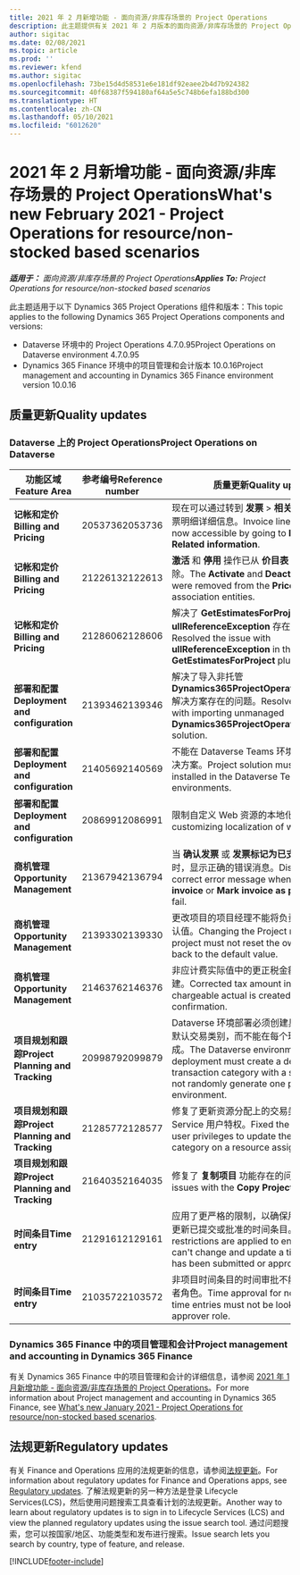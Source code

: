```yaml
---
title: 2021 年 2 月新增功能 - 面向资源/非库存场景的 Project Operations
description: 此主题提供有关 2021 年 2 月版本的面向资源/非库存场景的 Project Operations 中推出的质量更新的信息。
author: sigitac
ms.date: 02/08/2021
ms.topic: article
ms.prod: ''
ms.reviewer: kfend
ms.author: sigitac
ms.openlocfilehash: 73be15d4d58531e6e181df92eaee2b4d7b924382
ms.sourcegitcommit: 40f68387f594180af64a5e5c748b6efa188bd300
ms.translationtype: HT
ms.contentlocale: zh-CN
ms.lasthandoff: 05/10/2021
ms.locfileid: "6012620"
---
```

# <a name="whats-new-february-2021---project-operations-for-resourcenon-stocked-based-scenarios"></a><span data-ttu-id="677f5-103">2021 年 2 月新增功能 - 面向资源/非库存场景的 Project Operations</span><span class="sxs-lookup"><span data-stu-id="677f5-103">What's new February 2021 - Project Operations for resource/non-stocked based scenarios</span></span>

<span data-ttu-id="677f5-104">_**适用于：** 面向资源/非库存场景的 Project Operations_</span><span class="sxs-lookup"><span data-stu-id="677f5-104">_**Applies To:** Project Operations for resource/non-stocked based scenarios_</span></span>

<span data-ttu-id="677f5-105">此主题适用于以下 Dynamics 365 Project Operations 组件和版本：</span><span class="sxs-lookup"><span data-stu-id="677f5-105">This topic applies to the following Dynamics 365 Project Operations components and versions:</span></span>

- <span data-ttu-id="677f5-106">Dataverse 环境中的 Project Operations 4.7.0.95</span><span class="sxs-lookup"><span data-stu-id="677f5-106">Project Operations on Dataverse environment 4.7.0.95</span></span>
- <span data-ttu-id="677f5-107">Dynamics 365 Finance 环境中的项目管理和会计版本 10.0.16</span><span class="sxs-lookup"><span data-stu-id="677f5-107">Project management and accounting in Dynamics 365 Finance environment version 10.0.16</span></span> 

## <a name="quality-updates"></a><span data-ttu-id="677f5-108">质量更新</span><span class="sxs-lookup"><span data-stu-id="677f5-108">Quality updates</span></span>

### <a name="project-operations-on-dataverse"></a><span data-ttu-id="677f5-109">Dataverse 上的 Project Operations</span><span class="sxs-lookup"><span data-stu-id="677f5-109">Project Operations on Dataverse</span></span>

| <span data-ttu-id="677f5-110">**功能区域**</span><span class="sxs-lookup"><span data-stu-id="677f5-110">**Feature Area**</span></span> | <span data-ttu-id="677f5-111">**参考编号**</span><span class="sxs-lookup"><span data-stu-id="677f5-111">**Reference number**</span></span> | <span data-ttu-id="677f5-112">**质量更新**</span><span class="sxs-lookup"><span data-stu-id="677f5-112">**Quality update**</span></span> |
| --- | --- | --- |
| <span data-ttu-id="677f5-113">**记帐和定价**</span><span class="sxs-lookup"><span data-stu-id="677f5-113">**Billing and Pricing**</span></span> | <span data-ttu-id="677f5-114">2053736</span><span class="sxs-lookup"><span data-stu-id="677f5-114">2053736</span></span> | <span data-ttu-id="677f5-115">现在可以通过转到 **发票** > **相关信息** 来访问发票明细详细信息。</span><span class="sxs-lookup"><span data-stu-id="677f5-115">Invoice line details are now accessible by going to **Invoice** > **Related information**.</span></span> |
| <span data-ttu-id="677f5-116">**记帐和定价**</span><span class="sxs-lookup"><span data-stu-id="677f5-116">**Billing and Pricing**</span></span> | <span data-ttu-id="677f5-117">2122613</span><span class="sxs-lookup"><span data-stu-id="677f5-117">2122613</span></span> | <span data-ttu-id="677f5-118">**激活** 和 **停用** 操作已从 **价目表** 关联实体中删除。</span><span class="sxs-lookup"><span data-stu-id="677f5-118">The **Activate** and **Deactivate** actions were removed from the **Price List** association entities.</span></span> |
| <span data-ttu-id="677f5-119">**记帐和定价**</span><span class="sxs-lookup"><span data-stu-id="677f5-119">**Billing and Pricing**</span></span> | <span data-ttu-id="677f5-120">2128606</span><span class="sxs-lookup"><span data-stu-id="677f5-120">2128606</span></span> | <span data-ttu-id="677f5-121">解决了 **GetEstimatesForProject** 插件中 **ullReferenceException** 存在的问题。</span><span class="sxs-lookup"><span data-stu-id="677f5-121">Resolved the issue with **ullReferenceException** in the **GetEstimatesForProject** plug-in.</span></span> |
| <span data-ttu-id="677f5-122">**部署和配置**</span><span class="sxs-lookup"><span data-stu-id="677f5-122">**Deployment and configuration**</span></span> | <span data-ttu-id="677f5-123">2139346</span><span class="sxs-lookup"><span data-stu-id="677f5-123">2139346</span></span> | <span data-ttu-id="677f5-124">解决了导入非托管 **Dynamics365ProjectOperationsDualWrite** 解决方案存在的问题。</span><span class="sxs-lookup"><span data-stu-id="677f5-124">Resolved the issue with importing unmanaged **Dynamics365ProjectOperationsDualWrite** solution.</span></span> |
| <span data-ttu-id="677f5-125">**部署和配置**</span><span class="sxs-lookup"><span data-stu-id="677f5-125">**Deployment and configuration**</span></span> | <span data-ttu-id="677f5-126">2140569</span><span class="sxs-lookup"><span data-stu-id="677f5-126">2140569</span></span> | <span data-ttu-id="677f5-127">不能在 Dataverse Teams 环境中安装项目解决方案。</span><span class="sxs-lookup"><span data-stu-id="677f5-127">Project solution must not be installed in the Dataverse Teams environments.</span></span> |
| <span data-ttu-id="677f5-128">**部署和配置**</span><span class="sxs-lookup"><span data-stu-id="677f5-128">**Deployment and configuration**</span></span> | <span data-ttu-id="677f5-129">2086991</span><span class="sxs-lookup"><span data-stu-id="677f5-129">2086991</span></span> | <span data-ttu-id="677f5-130">限制自定义 Web 资源的本地化。</span><span class="sxs-lookup"><span data-stu-id="677f5-130">Restricted customizing localization of web resources.</span></span> |
| <span data-ttu-id="677f5-131">**商机管理**</span><span class="sxs-lookup"><span data-stu-id="677f5-131">**Opportunity Management**</span></span> | <span data-ttu-id="677f5-132">2136794</span><span class="sxs-lookup"><span data-stu-id="677f5-132">2136794</span></span> | <span data-ttu-id="677f5-133">当 **确认发票** 或 **发票标记为已支付** 流程失败时，显示正确的错误消息。</span><span class="sxs-lookup"><span data-stu-id="677f5-133">Display the correct error message when the **Confirm invoice** or **Mark invoice as paid** processes fail.</span></span> |
| <span data-ttu-id="677f5-134">**商机管理**</span><span class="sxs-lookup"><span data-stu-id="677f5-134">**Opportunity Management**</span></span> | <span data-ttu-id="677f5-135">2139330</span><span class="sxs-lookup"><span data-stu-id="677f5-135">2139330</span></span> | <span data-ttu-id="677f5-136">更改项目的项目经理不能将负责公司重置为默认值。</span><span class="sxs-lookup"><span data-stu-id="677f5-136">Changing the Project manager on a project must not reset the owning company back to the default value.</span></span> |
| <span data-ttu-id="677f5-137">**商机管理**</span><span class="sxs-lookup"><span data-stu-id="677f5-137">**Opportunity Management**</span></span> | <span data-ttu-id="677f5-138">2146376</span><span class="sxs-lookup"><span data-stu-id="677f5-138">2146376</span></span> | <span data-ttu-id="677f5-139">非应计费实际值中的更正税金额从发票确认创建。</span><span class="sxs-lookup"><span data-stu-id="677f5-139">Corrected tax amount in a non-chargeable actual is created from invoice confirmation.</span></span> |
| <span data-ttu-id="677f5-140">**项目规划和跟踪**</span><span class="sxs-lookup"><span data-stu-id="677f5-140">**Project Planning and Tracking**</span></span> | <span data-ttu-id="677f5-141">2099879</span><span class="sxs-lookup"><span data-stu-id="677f5-141">2099879</span></span> | <span data-ttu-id="677f5-142">Dataverse 环境部署必须创建具有静态 ID 的默认交易类别，而不能在每个环境中随机生成。</span><span class="sxs-lookup"><span data-stu-id="677f5-142">The Dataverse environment deployment must create a default transaction category with a static ID and not randomly generate one per environment.</span></span> |
| <span data-ttu-id="677f5-143">**项目规划和跟踪**</span><span class="sxs-lookup"><span data-stu-id="677f5-143">**Project Planning and Tracking**</span></span> | <span data-ttu-id="677f5-144">2128577</span><span class="sxs-lookup"><span data-stu-id="677f5-144">2128577</span></span> | <span data-ttu-id="677f5-145">修复了更新资源分配上的交易类别的 Project Service 用户特权。</span><span class="sxs-lookup"><span data-stu-id="677f5-145">Fixed the Project service user privileges to update the transaction category on a resource assignment.</span></span> |
| <span data-ttu-id="677f5-146">**项目规划和跟踪**</span><span class="sxs-lookup"><span data-stu-id="677f5-146">**Project Planning and Tracking**</span></span> | <span data-ttu-id="677f5-147">2164035</span><span class="sxs-lookup"><span data-stu-id="677f5-147">2164035</span></span> | <span data-ttu-id="677f5-148">修复了 **复制项目** 功能存在的问题。</span><span class="sxs-lookup"><span data-stu-id="677f5-148">Fixed issues with the **Copy Project** function.</span></span> |
| <span data-ttu-id="677f5-149">**时间条目**</span><span class="sxs-lookup"><span data-stu-id="677f5-149">**Time entry**</span></span> | <span data-ttu-id="677f5-150">2129161</span><span class="sxs-lookup"><span data-stu-id="677f5-150">2129161</span></span> | <span data-ttu-id="677f5-151">应用了更严格的限制，以确保用户不能更改和更新已提交或批准的时间条目。</span><span class="sxs-lookup"><span data-stu-id="677f5-151">Tighter restrictions are applied to ensure users can't change and update a time entry that has been submitted or approved.</span></span> |
| <span data-ttu-id="677f5-152">**时间条目**</span><span class="sxs-lookup"><span data-stu-id="677f5-152">**Time entry**</span></span> | <span data-ttu-id="677f5-153">2103572</span><span class="sxs-lookup"><span data-stu-id="677f5-153">2103572</span></span> | <span data-ttu-id="677f5-154">非项目时间条目的时间审批不能查找项目审批者角色。</span><span class="sxs-lookup"><span data-stu-id="677f5-154">Time approval for non-project time entries must not be looking for project approver role.</span></span> |

### <a name="project-management-and-accounting-in-dynamics-365-finance"></a><span data-ttu-id="677f5-155">Dynamics 365 Finance 中的项目管理和会计</span><span class="sxs-lookup"><span data-stu-id="677f5-155">Project management and accounting in Dynamics 365 Finance</span></span> 

<span data-ttu-id="677f5-156">有关 Dynamics 365 Finance 中的项目管理和会计的详细信息，请参阅 [2021 年 1 月新增功能 - 面向资源/非库存场景的 Project Operations](whats-new-jan-2021-resource-based.md)。</span><span class="sxs-lookup"><span data-stu-id="677f5-156">For more information about Project management and accounting in Dynamics 365 Finance, see [What's new January 2021 - Project Operations for resource/non-stocked based scenarios](whats-new-jan-2021-resource-based.md).</span></span>


## <a name="regulatory-updates"></a><span data-ttu-id="677f5-157">法规更新</span><span class="sxs-lookup"><span data-stu-id="677f5-157">Regulatory updates</span></span>

<span data-ttu-id="677f5-158">有关 Finance and Operations 应用的法规更新的信息，请参阅[法规更新](/dynamics365/finance/localizations/regulatory-updates)。</span><span class="sxs-lookup"><span data-stu-id="677f5-158">For information about regulatory updates for Finance and Operations apps, see [Regulatory updates](/dynamics365/finance/localizations/regulatory-updates).</span></span> <span data-ttu-id="677f5-159">了解法规更新的另一种方法是登录 Lifecycle Services(LCS)，然后使用问题搜索工具查看计划的法规更新。</span><span class="sxs-lookup"><span data-stu-id="677f5-159">Another way to learn about regulatory updates is to sign in to Lifecycle Services (LCS) and view the planned regulatory updates using the issue search tool.</span></span> <span data-ttu-id="677f5-160">通过问题搜索，您可以按国家/地区、功能类型和发布进行搜索。</span><span class="sxs-lookup"><span data-stu-id="677f5-160">Issue search lets you search by country, type of feature, and release.</span></span>


[!INCLUDE[footer-include](../includes/footer-banner.md)]